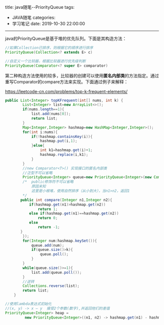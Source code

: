 title: java随笔--PriorityQueue
tags:
  - JAVA随笔
categories:
  - 学习笔记
date: 2019-10-30 22:00:00
---

java的PriorityQueue是基于堆的优先队列。下面是其构造方法：

```java
//如果Collection已排序，则根据它的顺序进行排序
PriorityQueue(Collection<? extends E> c)

//自定义一个比较器，根据比较器进行优先级判断
PriorityQueue(Comparator<? super E> comparator)
```

第二种构造方法使用的较多，比较器的创建可以使用**匿名内部类**的方法指定。通过重写Comparator的compare方法来实现。下面通过例子来解释：

https://leetcode-cn.com/problems/top-k-frequent-elements/

```java
public List<Integer> topKFrequent(int[] nums, int k) {
        List<Integer> list=new ArrayList<>();
        if(nums.length==1){
            list.add(nums[0]);
            return list;
        }
        Map<Integer,Integer> hashmap=new HashMap<Integer,Integer>();
        for(int i:nums){
            if(!hashmap.containsKey(i)){
                hashmap.put(i,1);
            }else{
                int k1=hashmap.get(i)+1;
                hashmap.replace(i,k1);
            }
        }
        //new Comparator<T>() 实现接口的匿名内部类
        //泛型不可以省略
        PriorityQueue<Integer> queue=new PriorityQueue<Integer>(new Comparator<Integer>(){
        /*	public修饰符不可以省略
        	原因未知
        	这里是小根堆，使用自然排序（从小到大），当n1>n2，返回1
       	*/
       public int compare(Integer n1,Integer n2){
           if(hashmap.get(n1)>hashmap.get(n2))
               return 1;
           else if(hashmap.get(n1)==hashmap.get(n2))
               return 0;
           else
               return -1;
       } 
        });
        for(Integer num:hashmap.keySet()){
            queue.add(num);
            if(queue.size()>k){
                queue.poll();
            }
        }
        while(queue.size()>=1){
            list.add(queue.poll());
        }
    	//逆转
        Collections.reverse(list);
        return list;
    }
```

```java
//使用lambda表达式初始化
//(x, y) -> x – y  接受2个参数(数字),并返回他们的差值
PriorityQueue<Integer> heap =
         new PriorityQueue<Integer>((n1, n2) -> hashmap.get(n1) - hashmap.get(n2));
```

